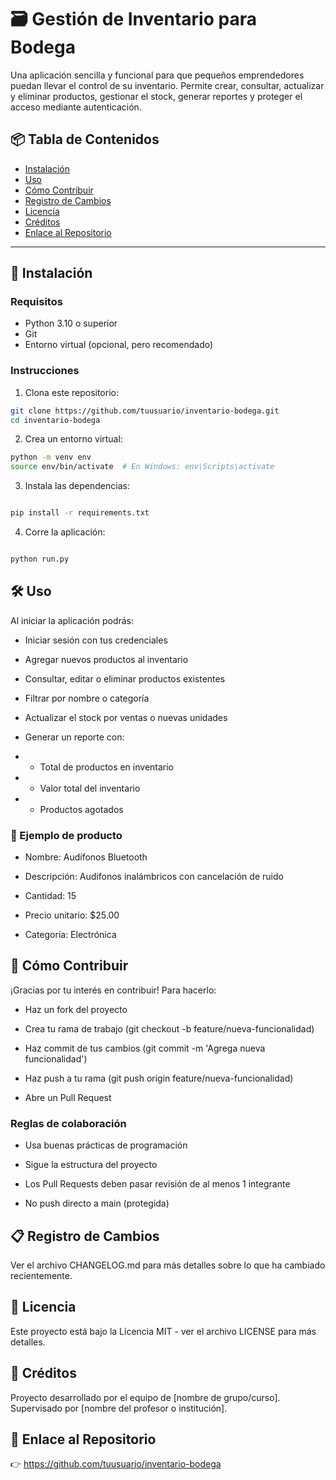 # 🗃️ Gestión de Inventario para Bodega

Una aplicación sencilla y funcional para que pequeños emprendedores puedan llevar el control de su inventario. Permite crear, consultar, actualizar y eliminar productos, gestionar el stock, generar reportes y proteger el acceso mediante autenticación.

## 📦 Tabla de Contenidos

- [Instalación](#instalación)
- [Uso](#uso)
- [Cómo Contribuir](#cómo-contribuir)
- [Registro de Cambios](#registro-de-cambios)
- [Licencia](#licencia)
- [Créditos](#créditos)
- [Enlace al Repositorio](#enlace-al-repositorio)

---

## 🚀 Instalación

### Requisitos

- Python 3.10 o superior
- Git
- Entorno virtual (opcional, pero recomendado)

### Instrucciones

1. Clona este repositorio:

```bash
git clone https://github.com/tuusuario/inventario-bodega.git
cd inventario-bodega

```

2. Crea un entorno virtual:

```bash
python -m venv env
source env/bin/activate  # En Windows: env\Scripts\activate
```

3. Instala las dependencias:

```bash

pip install -r requirements.txt

```

4. Corre la aplicación:

```bash

python run.py

```

## 🛠️ Uso
Al iniciar la aplicación podrás:

- Iniciar sesión con tus credenciales

- Agregar nuevos productos al inventario

- Consultar, editar o eliminar productos existentes

- Filtrar por nombre o categoría

- Actualizar el stock por ventas o nuevas unidades

- Generar un reporte con:

- - Total de productos en inventario

- - Valor total del inventario

- - Productos agotados

### 📝 Ejemplo de producto
- Nombre: Audífonos Bluetooth

- Descripción: Audífonos inalámbricos con cancelación de ruido

- Cantidad: 15

- Precio unitario: $25.00

- Categoría: Electrónica

## 🤝 Cómo Contribuir
¡Gracias por tu interés en contribuir! Para hacerlo:

- Haz un fork del proyecto

- Crea tu rama de trabajo (git checkout -b feature/nueva-funcionalidad)

- Haz commit de tus cambios (git commit -m 'Agrega nueva funcionalidad')

- Haz push a tu rama (git push origin feature/nueva-funcionalidad)

- Abre un Pull Request

### Reglas de colaboración
- Usa buenas prácticas de programación

- Sigue la estructura del proyecto

- Los Pull Requests deben pasar revisión de al menos 1 integrante

- No push directo a main (protegida)

## 📋 Registro de Cambios
Ver el archivo CHANGELOG.md para más detalles sobre lo que ha cambiado recientemente.

## 📄 Licencia
Este proyecto está bajo la Licencia MIT - ver el archivo LICENSE para más detalles.

## 👥 Créditos
Proyecto desarrollado por el equipo de [nombre de grupo/curso].
Supervisado por [nombre del profesor o institución].

## 🔗 Enlace al Repositorio
👉 https://github.com/tuusuario/inventario-bodega
